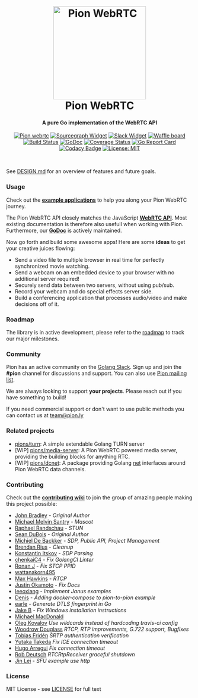 <h1 align="center">
  <a href="https://pion.ly"><img src="./.github/pion-gopher-webrtc.png" alt="Pion WebRTC" height="250px"></a>
  <br>
  Pion WebRTC
  <br>
</h1>
<h4 align="center">A pure Go implementation of the WebRTC API</h4>
<p align="center">
  <a href="https://pion.ly"><img src="https://img.shields.io/badge/pion-webrtc-gray.svg?longCache=true&colorB=brightgreen" alt="Pion webrtc"></a>
  <a href="https://sourcegraph.com/github.com/pions/webrtc?badge"><img src="https://sourcegraph.com/github.com/pions/webrtc/-/badge.svg" alt="Sourcegraph Widget"></a>
  <a href="http://gophers.slack.com/messages/pion"><img src="https://img.shields.io/badge/join-us%20on%20slack-gray.svg?longCache=true&logo=slack&colorB=brightgreen" alt="Slack Widget"></a>
  <a href="https://waffle.io/pions/webrtc"><img src="https://img.shields.io/badge/pm-waffle-gray.svg?longCache=true&colorB=brightgreen" alt="Waffle board"></a>
  <br>
  <a href="https://travis-ci.org/pions/webrtc"><img src="https://travis-ci.org/pions/webrtc.svg?branch=master" alt="Build Status"></a>
  <a href="https://godoc.org/github.com/pions/webrtc"><img src="https://godoc.org/github.com/pions/webrtc?status.svg" alt="GoDoc"></a>
  <a href="https://coveralls.io/github/pions/webrtc"><img src="https://coveralls.io/repos/github/pions/webrtc/badge.svg" alt="Coverage Status"></a>
  <a href="https://goreportcard.com/report/github.com/pions/webrtc"><img src="https://goreportcard.com/badge/github.com/pions/webrtc" alt="Go Report Card"></a>
  <a href="https://www.codacy.com/app/Sean-Der/webrtc"><img src="https://api.codacy.com/project/badge/Grade/18f4aec384894e6aac0b94effe51961d" alt="Codacy Badge"></a>
  <a href="LICENSE"><img src="https://img.shields.io/badge/License-MIT-yellow.svg" alt="License: MIT"></a>
</p>
<br>

See [DESIGN.md](DESIGN.md) for an overview of features and future goals.

### Usage
Check out the **[example applications](examples/README.md)** to help you along your Pion WebRTC journey.

The Pion WebRTC API closely matches the JavaScript **[WebRTC API](https://w3c.github.io/webrtc-pc/)**. Most existing documentation is therefore also usefull when working with Pion. Furthermore, our **[GoDoc](https://godoc.org/github.com/pions/webrtc)** is actively maintained.

Now go forth and build some awesome apps! Here are some **ideas** to get your creative juices flowing:
* Send a video file to multiple browser in real time for perfectly synchronized movie watching.
* Send a webcam on an embedded device to your browser with no additional server required!
* Securely send data between two servers, without using pub/sub.
* Record your webcam and do special effects server side.
* Build a conferencing application that processes audio/video and make decisions off of it.

### Roadmap
The library is in active development, please refer to the [roadmap](https://github.com/pions/webrtc/issues/9) to track our major milestones.

### Community
Pion has an active community on the [Golang Slack](https://invite.slack.golangbridge.org/). Sign up and join the **#pion** channel for discussions and support. You can also use [Pion mailing list](https://groups.google.com/forum/#!forum/pion).

We are always looking to support **your projects**. Please reach out if you have something to build!

If you need commercial support or don't want to use public methods you can contact us at [team@pion.ly](mailto:team@pion.ly)

### Related projects
* [pions/turn](https://github.com/pions/turn): A simple extendable Golang TURN server
* [WIP] [pions/media-server](https://github.com/pions/media-server): A Pion WebRTC powered media server, providing the building blocks for anything RTC.
* [WIP] [pions/dcnet](https://github.com/pions/dcnet): A package providing Golang [net](https://godoc.org/net) interfaces around Pion WebRTC data channels.

### Contributing
Check out the **[contributing wiki](https://github.com/pions/webrtc/wiki/Contributing)** to join the group of amazing people making this project possible:

* [John Bradley](https://github.com/kc5nra) - *Original Author*
* [Michael Melvin Santry](https://github.com/santrym) - *Mascot*
* [Raphael Randschau](https://github.com/nicolai86) - *STUN*
* [Sean DuBois](https://github.com/Sean-Der) - *Original Author*
* [Michiel De Backker](https://github.com/backkem) - *SDP, Public API, Project Management*
* [Brendan Rius](https://github.com/brendanrius) - *Cleanup*
* [Konstantin Itskov](https://github.com/trivigy) - *SDP Parsing*
* [chenkaiC4](https://github.com/chenkaiC4) - *Fix GolangCI Linter*
* [Ronan J](https://github.com/ronanj) - *Fix STCP PPID*
* [wattanakorn495](https://github.com/wattanakorn495)
* [Max Hawkins](https://github.com/maxhawkins) - *RTCP*
* [Justin Okamoto](https://github.com/justinokamoto) - *Fix Docs*
* [leeoxiang](https://github.com/notedit) - *Implement Janus examples*
* [Denis](https://github.com/Hixon10) - *Adding docker-compose to pion-to-pion example*
* [earle](https://github.com/aguilEA) - *Generate DTLS fingerprint in Go*
* [Jake B](https://github.com/silbinarywolf) - *Fix Windows installation instructions*
* [Michael MacDonald](https://github.com/mjmac)
* [Oleg Kovalov](https://github.com/cristaloleg) *Use wildcards instead of hardcoding travis-ci config*
* [Woodrow Douglass](https://github.com/wdouglass) *RTCP, RTP improvements, G.722 support, Bugfixes*
* [Tobias Fridén](https://github.com/tobiasfriden) *SRTP authentication verification*
* [Yutaka Takeda](https://github.com/enobufs) *Fix ICE connection timeout*
* [Hugo Arregui](https://github.com/hugoArregui) *Fix connection timeout*
* [Rob Deutsch](https://github.com/rob-deutsch) *RTCRtpReceiver graceful shutdown*
* [Jin Lei](https://github.com/jinleileiking) - *SFU example use http*

### License
MIT License - see [LICENSE](LICENSE) for full text
